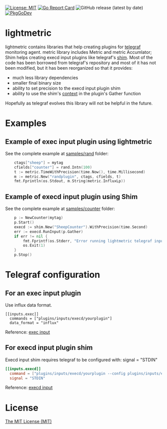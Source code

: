 [![License: MIT](https://img.shields.io/badge/License-MIT-yellow.svg)](https://github.com/tesibelda/lightmetric/raw/master/LICENSE)
[![Go Report Card](https://goreportcard.com/badge/github.com/tesibelda/lightmetric)](https://goreportcard.com/report/github.com/tesibelda/lightmetric)
![GitHub release (latest by date)](https://img.shields.io/github/v/release/tesibelda/lightmetric?display_name=release)
[![PkgGoDev](https://pkg.go.dev/badge/github.com/tesibelda/lightmetric)](https://pkg.go.dev/github.com/tesibelda/lightmetric)

# lightmetric

lightmetric contains libraries that help creating plugins for [telegraf](https://github.com/influxdata/telegraf) monitoring agent. metric library includes Metric and metric Accumlator; Shim helps creating execd input plugins like telegraf's [shim](https://github.com/influxdata/telegraf/tree/master/plugins/common/shim). Most of the code has been borrowed from telegraf's repository and most of it has not been modified, but it has been reorganized so that it provides:
* much less library dependencies
* smaller final binary size
* ability to set precision to the execd input plugin shim
* ability to use the shim's [context](https://pkg.go.dev/context) in the plugin's Gather function

Hopefully as telegraf evolves this library will not be helpful in the future.


# Examples

## Example of exec input plugin using lightmetric

See the complete example at [samples/rand](https://github.com/tesibelda/lightmetric/tree/main/samples/rand) folder:

```go
	ctags["sheep"] = mytag
	cfields["counter"] = rand.Intn(100)
	t := metric.TimeWithPrecision(time.Now(), time.Millisecond)
	m := metric.New("randplugin", ctags, cfields, t)
	fmt.Fprintln(os.Stdout, m.String(metric.InfluxLp))
```

## Example of execd input plugin using Shim

See the complete example at [samples/counter](https://github.com/tesibelda/lightmetric/tree/main/samples/counter) folder:

```go
	p := NewCounter(mytag)
	p.Start()
	execd := shim.New("SheepCounter").WithPrecision(time.Second)
	err := execd.RunInput(p.Gather)
	if err != nil {
		fmt.Fprintf(os.Stderr, "Error running lightmetric telegraf input shim: %w\n", err)
		os.Exit(1)
	}
	p.Stop()
```


# Telegraf configuration

## For an exec input plugin

Use influx data format.

```
[[inputs.exec]]
  commands = ["plugins/inputs/execd/yourplugin"]
  data_format = "influx"
```

Reference: [exec input](https://github.com/influxdata/telegraf/tree/master/plugins/inputs/exec) 

## For execd input plugin shim

Execd input shim requires telegraf to be configured with: signal = "STDIN"

```toml
[[inputs.execd]]
  command = ["plugins/inputs/execd/yourplugin --config plugins/inputs/execd/yourplugin.conf"]
  signal = "STDIN"
```

Reference: [execd input](https://github.com/influxdata/telegraf/tree/master/plugins/inputs/execd)


# License

[The MIT License (MIT)](https://github.com/tesibelda/vcstat/blob/master/LICENSE)
